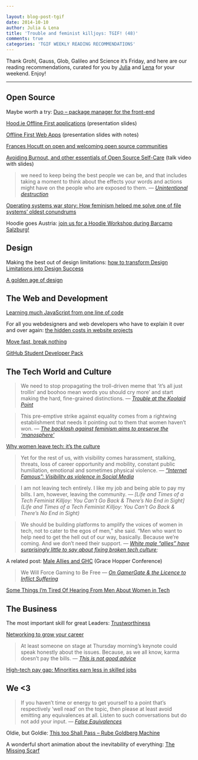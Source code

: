 ```yaml
---

layout: blog-post-tgif
date: 2014-10-10
author: Julia & Lena
title: 'Trouble and feminist killjoys: TGIF! (48)'
comments: true
categories: 'TGIF WEEKLY READING RECOMMENDATIONS'
---
```


Thank Grohl, Gauss, Glob, Galileo and Science it’s Friday, and here are our reading recommendations, curated for you by [Julia](http://twitter.com/juschm) and [Lena](http://twitter.com/lrnrd) for your weekend. Enjoy!
<hr>

## Open Source
Maybe worth a try: [Duo – package manager for the front-end](http://duojs.org/)

[Hood.ie Offline First applications](http://stwissel.github.io/hoodiepreso/#/) (presentation slides)

[Offline First Web Apps](https://speakerdeck.com/espylaub/offline-first-web-apps-fronteers-2014) (presentation slides with notes)

[Frances Hocutt on open and welcoming open source communities](http://geekfeminism.org/2014/10/01/opw-and-growstuff-frances-hocutt-on-open-and-welcoming-open-source-communities/)

[Avoiding Burnout, and other essentials of Open Source Self-Care](http://vimeo.com/106232256) (talk video with slides)

> we need to keep being the best people we can be, and that includes taking a moment to think about the effects your words and actions might have on the people who are exposed to them. <cite>— [Unintentional destruction](http://helenhousandi.com/2014/09/unintentional-destruction/)</cite>

[Operating systems war story: How feminism helped me solve one of file systems’ oldest conundrums](http://blog.valerieaurora.org/2014/10/03/operating-systems-war-story-how-feminism-helped-me-solve-one-of-file-systems-oldest-conundrums/)

Hoodie goes Austria: [join us for a Hoodie Workshop during Barcamp Salzburg!](http://blog.hood.ie/2014/10/hoodie-goes-austria-join-us-for-a-hoodie-workshop-during-barcamp-salzburg/)

## Design

Making the best out of design limitations: [how to transform Design Limitations into Design Success](http://www.webdesignerdepot.com/2014/09/how-to-transform-design-limitations-into-design-success/)

[A golden age of design](http://tmagazine.blogs.nytimes.com/2014/09/22/design-golden-age/)

## The Web and Development

[Learning much JavaScript from one line of code](http://arqex.com/939/learning-much-javascript-one-line-code)

For all you webdesigners and web developers who have to explain it over and over again: [the hidden costs in website projects](http://zoerooney.com/blog/business/top-hidden-costs-website-projects/)

[Move fast, break nothing](http://zachholman.com/talk/move-fast-break-nothing/)

[GitHub Student Developer Pack](https://education.github.com/pack)

## The Tech World and Culture

> We need to stop propagating the troll-driven meme that ‘it’s all just trollin’ and boohoo mean words you should cry more’ and start making the hard, fine-grained distinctions. <cite>— [Trouble at the Koolaid Point](http://seriouspony.com/trouble-at-the-koolaid-point)</cite>

> This pre-emptive strike against equality comes from a rightwing establishment that needs it pointing out to them that women haven’t won. <cite>— [The backlash against feminism aims to preserve the ‘manosphere'](http://www.theguardian.com/commentisfree/2013/jul/31/backlash-against-feminism-manosphere-women)</cite>

[Why women leave tech: it’s the culture](http://fortune.com/2014/10/02/women-leave-tech-culture/)

> Yet for the rest of us, with visibility comes harassment, stalking, threats, loss of career opportunity and mobility, constant public humiliation, emotional and sometimes physical violence. <cite>— [“Internet Famous”: Visibility as violence in Social Media](http://modelviewculture.com/pieces/internet-famous-visibility-as-violence-on-social-media)</cite>

> I am not leaving tech entirely. I like my job and being able to pay my bills. I am, however, leaving the community. <cite>— [Life and Times of a Tech Feminist Killjoy: You Can’t Go Back & There’s No End in Sight](Life and Times of a Tech Feminist Killjoy: You Can’t Go Back & There’s No End in Sight)</cite>

> We should be building platforms to amplify the voices of women in tech, not to cater to the egos of men,” she said. “Men who want to help need to get the hell out of our way, basically. Because we’re coming. And we don’t need their support. <cite>— [White male “allies” have surprisingly little to say about fixing broken tech culture](http://readwrite.com/2014/10/09/technology-sexism-male-allies-grace-hopper-celebration);</cite>

A related post: [Male Allies and GHC](http://www.catehuston.com/blog/2014/10/01/male-allies-and-ghc/) (Grace Hopper Conference)

> We Will Force Gaming to Be Free <cite>— [On GamerGate & the Licence to Inflict Suffering](http://www.firstpersonscholar.com/we-will-force-gaming-to-be-free/)</cite>

[Some Things I’m Tired Of Hearing From Men About Women in Tech](http://www.catehuston.com/blog/2014/07/09/some-things-im-tired-of-hearing-from-men-about-women-in-tech/)

## The Business

The most important skill for great Leaders: [Trustworthiness](http://99u.com/articles/32883/the-most-important-skill-for-great-leaders-trustworthiness)

[Networking to grow your career](http://shopthebbar.com/blog/networking-to-grow-your-career/)

> At least someone on stage at Thursday morning’s keynote could speak honestly about the issues. Because, as we all know, karma doesn’t pay the bills. <cite>— [This is not good advice](http://readwrite.com/2014/10/09/nadella-women-dont-ask-for-raise)</cite>

[High-tech pay gap: Minorities earn less in skilled jobs](http://www.usatoday.com/story/tech/2014/10/09/high-tech-pay-gap-hispanics-asians-african-americans/16606121/?utm_content=buffer65285&utm_medium=social&utm_source=twitter.com&utm_campaign=buffer)

## We <3

> If you haven’t time or energy to get yourself to a point that’s respectively ‘well read’ on the topic, then please at least avoid emitting any equivalences at all. Listen to such conversations but do not add your input. <cite>— [False Equivalences](http://graydon2.dreamwidth.org/192881.html)</cite>

Oldie, but Goldie: [This too Shall Pass – Rube Goldberg Machine](https://www.youtube.com/watch?v=qybUFnY7Y8w#t=104)

A wonderful short animation about the inevitability of everything: [The Missing Scarf](http://vimeo.com/107395294)

